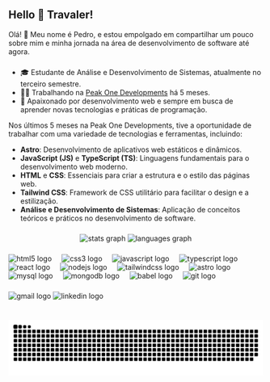 <h2 align="left">Hello 👋 Travaler!</h2>
Olá! 👋 Meu nome é Pedro, e estou empolgado em compartilhar um pouco sobre mim e minha jornada na área de desenvolvimento de software até agora.

###


- 🎓 Estudante de Análise e Desenvolvimento de Sistemas, atualmente no terceiro semestre.
- 👨‍💻 Trabalhando na [Peak One Developments](https://www.peakonedevelopments.com/) há 5 meses.
- 🚀 Apaixonado por desenvolvimento web e sempre em busca de aprender novas tecnologias e práticas de programação.
  
<p align="left">Nos últimos 5 meses na Peak One Developments, tive a oportunidade de trabalhar com uma variedade de tecnologias e ferramentas, incluindo:

- **Astro**: Desenvolvimento de aplicativos web estáticos e dinâmicos.
- **JavaScript (JS)** e **TypeScript (TS)**: Linguagens fundamentais para o desenvolvimento web moderno.
- **HTML** e **CSS**: Essenciais para criar a estrutura e o estilo das páginas web.
- **Tailwind CSS**: Framework de CSS utilitário para facilitar o design e a estilização.
- **Análise e Desenvolvimento de Sistemas**: Aplicação de conceitos teóricos e práticos no desenvolvimento de software.</p>

###

<div align="center">
  <img src="https://github-readme-stats.vercel.app/api?username=PedroCirotto&hide_title=false&hide_rank=false&show_icons=true&include_all_commits=true&count_private=true&disable_animations=false&theme=dracula&locale=en&hide_border=false" height="150" alt="stats graph"  />
  <img src="https://github-readme-stats.vercel.app/api/top-langs?username=PedroCirotto&locale=en&hide_title=false&layout=compact&card_width=320&langs_count=5&theme=dracula&hide_border=false" height="150" alt="languages graph"  />
</div>

###

<div align="left">
  <img src="https://cdn.jsdelivr.net/gh/devicons/devicon/icons/html5/html5-original.svg" height="30" alt="html5 logo"  />
  <img width="12" />
  <img src="https://cdn.jsdelivr.net/gh/devicons/devicon/icons/css3/css3-original.svg" height="30" alt="css3 logo"  />
  <img width="12" />
  <img src="https://cdn.jsdelivr.net/gh/devicons/devicon/icons/javascript/javascript-original.svg" height="30" alt="javascript logo"  />
  <img width="12" />
  <img src="https://cdn.jsdelivr.net/gh/devicons/devicon/icons/typescript/typescript-original.svg" height="30" alt="typescript logo"  />
  <img width="12" />
  <img src="https://cdn.jsdelivr.net/gh/devicons/devicon/icons/react/react-original.svg" height="30" alt="react logo"  />
  <img width="12" />
  <img src="https://cdn.jsdelivr.net/gh/devicons/devicon/icons/nodejs/nodejs-original.svg" height="30" alt="nodejs logo"  />
  <img width="12" />
  <img src="https://cdn.simpleicons.org/tailwindcss/06B6D4" height="30" alt="tailwindcss logo"  />
  <img width="12" />
  <img src="https://cdn.simpleicons.org/astro/FF5D01" height="30" alt="astro logo"  />
  <img width="12" />
  <img src="https://cdn.jsdelivr.net/gh/devicons/devicon/icons/mysql/mysql-original.svg" height="30" alt="mysql logo"  />
  <img width="12" />
  <img src="https://skillicons.dev/icons?i=mongodb" height="30" alt="mongodb logo"  />
  <img width="12" />
  <img src="https://cdn.jsdelivr.net/gh/devicons/devicon/icons/babel/babel-original.svg" height="30" alt="babel logo"  />
  <img width="12" />
  <img src="https://cdn.jsdelivr.net/gh/devicons/devicon/icons/git/git-original.svg" height="30" alt="git logo"  />
</div>

###

<div align="left">
  <img src="https://img.shields.io/static/v1?message=Gmail&logo=gmail&label=&color=D14836&logoColor=white&labelColor=&style=for-the-badge" height="35" alt="gmail logo"  />
  <img src="https://img.shields.io/static/v1?message=LinkedIn&logo=linkedin&label=&color=0077B5&logoColor=white&labelColor=&style=for-the-badge" height="35" alt="linkedin logo"  />
</div>

###

<br clear="both">

<img src="https://raw.githubusercontent.com/PedroCirotto/PedroCirotto/output/snake.svg" alt="Snake animation" />

###
